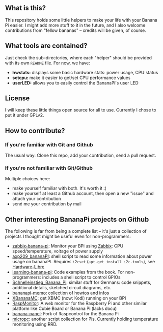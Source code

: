## What is this?
This repository holds some little helpers to make your life with your Banana Pi
easier. I might add more stuff to it in the future, and I also welcome
contributions from "fellow bananas" – credits will be given, of course.


## What tools are contained?
Just check the sub-directories, where each "helper" should be provided with its
own `README` file. For now, we have:

* **hwstats:** displays some basic hardware stats: power usage, CPU status
* **setcpu:** make it easier to get/set CPU performance values
* **userLED:** allows you to easily control the BananaPi's user LED


## License
I will keep these little things open source for all to use. Currently I chose
to put it under GPLv2.


## How to contribute?
### If you're familiar with Git and Github
The usual way: Clone this repo, add your contribution, send a pull request.

### If you're not familiar with Git/Github
Multiple choices here:

* make yourself familiar with both. It's worth it :)
* make yourself at least a Github account, then open a new "issue" and attach your contribution
* send me your contribution by mail


## Other interesting BananaPi projects on Github
The following is far from being a complete list – it's just a collection of projects
I thought might be useful even for non-programmers:

* [zabbix-banana-pi](https://github.com/harryklein/zabbix-banana-pi): Monitor your BPi using
  [Zabbix](http://www.zabbix.com/): CPU speed/temperature, voltage of power supply
* [axp209_bananaPI](https://github.com/zoon81/axp209_bananaPI): shell script to
  read some information about power usage on bananaPI. Requires `i2cset` (`apt-get install i2c-tools`),
  see [Hardware-Libre](http://hardware-libre.fr/2014/11/banana-pi-axp209-battery-power-monitoring/)
* [learning-banana-pi](https://github.com/CMDann/learning-banana-pi): Code
  examples from the book. For non-programmers: includes a shell script to control GPIOs
* [Schnelleinstieg_Banana_Pi](https://github.com/mschlenker/Schnelleinstieg_Banana_Pi): similar
  stuff for Germans: code snippets, additional details, sketched circuit diagrams, etc.
* [bananapi-memo](https://github.com/annbigbig/bananapi-memo): collection of howtos and infos
* [XBananaMC](https://github.com/XBananaMC/XBananaMC): get XBMC (now: Kodi) running on your BPi
* [RaspMonitor](https://github.com/DreamedAtlas/RaspMonitor): A web monitor for
  the Raspberry Pi and other similar platform like Cubie Board or Banana Pi (lacks docu)
* [banana-panel](https://github.com/harmon25/banana-panel): Fork of Raspcontrol for the Banana Pi
* [micropc](https://github.com/marines/micropc): another script collection for Pis.
  Currently holding temperature monitoring using RRD.
